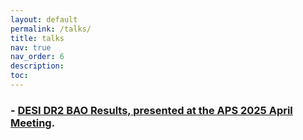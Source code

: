 ```yaml
---
layout: default
permalink: /talks/
title: talks
nav: true
nav_order: 6
description:
toc:
---
```


### - [DESI DR2 BAO Results, presented at the APS 2025 April Meeting](../_talks/desi_aps.pdf).
